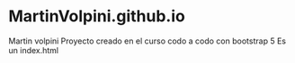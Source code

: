 # MartinVolpini.github.io
Martin volpini
Proyecto creado en el curso codo a codo con bootstrap 5 
Es un index.html 
